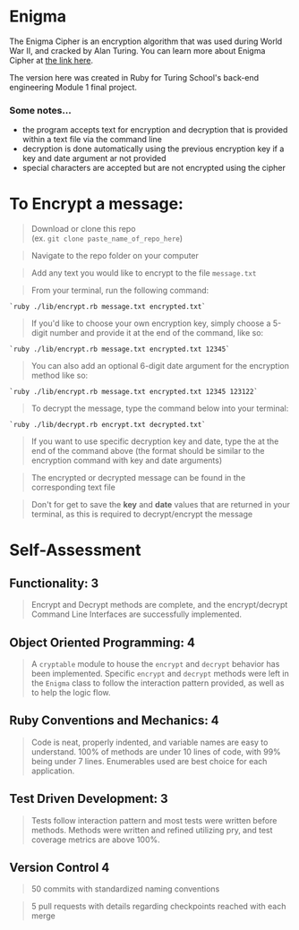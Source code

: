 # Enigma
The Enigma Cipher is an encryption algorithm that was used during World War II, and cracked by Alan Turing. You can learn more about Enigma Cipher at [the link here](https://en.wikipedia.org/wiki/Enigma_machine#:~:text=The%20Enigma%20machine%20is%20a,branches%20of%20the%20German%20military).

The version here was created in Ruby for Turing School's back-end engineering Module 1 final project. 

### Some notes...
- the program accepts text for encryption and decryption that is provided within a text file via the command line 
- decryption is done automatically using the previous encryption key if a key and date argument ar not provided
- special characters are accepted but are not encrypted using the cipher

# To Encrypt a message:  
> Download or clone this repo  
(ex. `git clone paste_name_of_repo_here`)  
  
> Navigate to the repo folder on your computer  
  
> Add any text you would like to encrypt to the file `message.txt`  
  
> From your terminal, run the following command: 

    `ruby ./lib/encrypt.rb message.txt encrypted.txt`  

> If you'd like to choose your own encryption key, simply choose a 5-digit number and provide it at the end of the command, like so: 

    `ruby ./lib/encrypt.rb message.txt encrypted.txt 12345` 

> You can also add an optional 6-digit date argument for the encryption method like so:

    `ruby ./lib/encrypt.rb message.txt encrypted.txt 12345 123122`  
        
> To decrypt the message, type the command below into  your terminal:

    `ruby ./lib/decrypt.rb encrypt.txt decrypted.txt`  
      
> If you want to use specific decryption key and date, type the at the end of the command above (the format should be similar to the encryption command with key and date arguments)  
    
> The encrypted or decrypted message can be found in the corresponding text file  
  
> Don't for get to save the **key** and **date** values that are returned in your terminal, as this is required to decrypt/encrypt the message
   
     
     
# Self-Assessment
## Functionality: 3
> Encrypt and Decrypt methods are complete, and the encrypt/decrypt Command Line Interfaces are successfully implemented.
## Object Oriented Programming: 4
> A `cryptable` module to house the `encrypt` and `decrypt` behavior has been implemented. Specific `encrypt` and `decrypt` methods were left in the `Enigma` class to follow the interaction pattern provided, as well as to help the logic flow.
## Ruby Conventions and Mechanics: 4
> Code is neat, properly indented, and variable names are easy to understand. 100% of methods are under 10 lines of code, with 99% being under 7 lines. Enumerables used are best choice for each application.
## Test Driven Development: 3
> Tests follow interaction pattern and most tests were written before methods. Methods were written and refined utilizing pry, and test coverage metrics are above 100%.
## Version Control 4
 > 50 commits with standardized naming conventions  
   
 > 5 pull requests with details regarding checkpoints reached with each merge